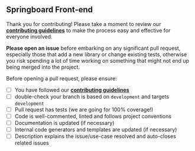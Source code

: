 ## Springboard Front-end

Thank you for contributing! Please take a moment to review our [**contributing guidelines**](https://github.com/athmangude/spring-board/blob/master/.github/CONTRIBUTING.md)
to make the process easy and effective for everyone involved.

**Please open an issue** before embarking on any significant pull request, especially those that
add a new library or change existing tests, otherwise you risk spending a lot of time working
on something that might not end up being merged into the project.

Before opening a pull request, please ensure:

- [ ] You have followed our [**contributing guidelines**](https://github.com/athmangude/spring-board/blob/master/.github/CONTRIBUTING.md)
- [ ] double-check your branch is based on `development` and targets `development`
- [ ] Pull request has tests (we are going for 100% coverage!)
- [ ] Code is well-commented, linted and follows project conventions
- [ ] Documentation is updated (if necessary)
- [ ] Internal code generators and templates are updated (if necessary)
- [ ] Description explains the issue/use-case resolved and auto-closes related issues
